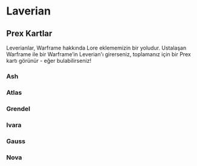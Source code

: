 # Laverian

## Prex Kartlar

Leverianlar, Warframe hakkında Lore eklememizin bir yoludur. Ustalaşan Warframe ile bir Warframe’in Leverian'ı girerseniz, toplamanız için bir Prex kartı görünür - eğer bulabilirseniz!

### Ash

### Atlas

### Grendel

### Ivara

### Gauss

### Nova

